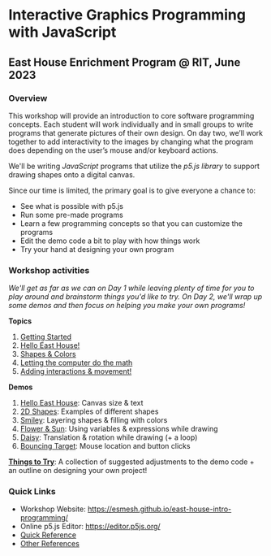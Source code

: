 # Interactive Graphics Programming with JavaScript
## East House Enrichment Program @ RIT, June 2023

### Overview
This workshop will provide an introduction to core software programming concepts. Each student will work individually and in small groups to write programs that generate pictures of their own design. On day two, we’ll work together to add interactivity to the images by changing what the program does depending on the user’s mouse and/or keyboard actions. 

We'll be writing *JavaScript* programs that utilize the *p5.js library* to support drawing shapes onto a digital canvas.

Since our time is limited, the primary goal is to give everyone a chance to:
- See what is possible with p5.js
- Run some pre-made programs
- Learn a few programming concepts so that you can customize the programs
- Edit the demo code a bit to play with how things work
- Try your hand at designing your own program

### Workshop activities
*We'll get as far as we can on Day 1 while leaving plenty of time for you to play around and brainstorm things you'd like to try. On Day 2, we'll wrap up some demos and then focus on helping you make your own programs!*

**Topics**
1. [Getting Started](topics/GettingStarted.md)
2. [Hello East House!](topics/Hello.md)
4. [Shapes & Colors](topics/Smiley.md)
5. [Letting the computer do the math](topics/Flower.md)
6. [Adding interactions & movement!](topics/FlowerAnimations.md)

**Demos**
1. [Hello East House](topics/Demos/HelloEastHouse.md): Canvas size & text
2. [2D Shapes](topics/Demos/2dShapes.md): Examples of different shapes
3. [Smiley](topics/Demos/Smiley.md): Layering shapes & filling with colors
3. [Flower & Sun](topics/Demos/FlowerSun.md): Using variables & expressions while drawing
3. [Daisy](topics/Demos/Daisy.md): Translation & rotation while drawing (+ a loop)
3. [Bouncing Target](topics/Demos/BouncingTarget.md): Mouse location and button clicks

**[Things to Try](topics/ThingsToTry.md)**: A collection of suggested adjustments to the demo code + an outline on designing your own project!

### Quick Links
- Workshop Website: <a href="https://esmesh.github.io/east-house-intro-programming/" target="_blank">https://esmesh.github.io/east-house-intro-programming/</a>
- Online p5.js Editor: <a href="https://editor.p5js.org/" target="_blank">https://editor.p5js.org/</a>
- [Quick Reference](topics/QuickReference.md)
- [Other References](topics/References.md)

